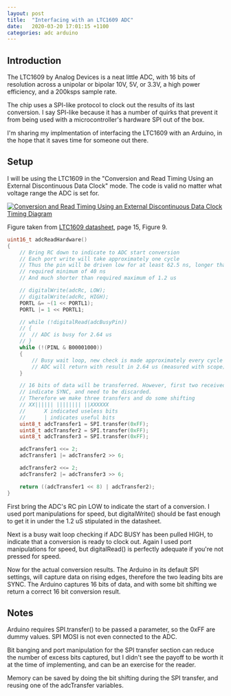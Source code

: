```yaml
---
layout: post
title:  "Interfacing with an LTC1609 ADC"
date:   2020-03-20 17:01:15 +1100
categories: adc arduino
---
```

## Introduction
The LTC1609 by Analog Devices is a neat little ADC, with 16 bits of resolution across a unipolar or bipolar 10V, 5V, or 3.3V, a high power efficiency, and a 200ksps sample rate.

The chip uses a SPI-like protocol to clock out the results of its last conversion. I say SPI-like because it has a number of quirks that prevent it from being used with a microcontroller's hardware SPI out of the box.

I'm sharing my implmentation of interfacing the LTC1609 with an Arduino, in the hope that it saves time for someone out there.

## Setup
I will be using the LTC1609 in the "Conversion and Read Timing Using an External Discontinuous Data Clock" mode. The code is valid no matter what voltage range the ADC is set for. 

[![Conversion and Read Timing Using an External Discontinuous Data Clock Timing Diagram]({{site.baseurl}}/images/2020-03-20-ltc1609/timingDiagram.png)]({{site.baseurl}}/images/2020-03-20-ltc1609/timingDiagram.png)

Figure taken from [LTC1609 datasheet](https://www.analog.com/media/en/technical-documentation/data-sheets/1609fa.pdf), page 15, Figure 9.

``` c++
uint16_t adcReadHardware()
{
	// Bring RC down to indicate to ADC start conversion
	// Each port write will take approximately one cycle
	// Thus the pin will be driven low for at least 62.5 ns, longer than
	// required minimum of 40 ns
	// And much shorter than required maximum of 1.2 us

	// digitalWrite(adcRc, LOW);
	// digitalWrite(adcRc, HIGH);
	PORTL &= ~(1 << PORTL1);
	PORTL |= 1 << PORTL1;

	// while (!digitalRead(adcBusyPin))
	// {
	// 	// ADC is busy for 2.64 us
	// }
	while (!(PINL & B00001000))
	{
		// Busy wait loop, new check is made approximately every cycle (63ns)
		// ADC will return with result in 2.64 us (measured with scope)
	}

	// 16 bits of data will be transferred. However, first two received bits
	// indicate SYNC, and need to be discarded.
	// Therefore we make three transfers and do some shifting
	// XX|||||| |||||||| ||XXXXXX
	//		X indicated useless bits
	//		| indicates useful bits
	uint8_t adcTransfer1 = SPI.transfer(0xFF);
	uint8_t adcTransfer2 = SPI.transfer(0xFF);
	uint8_t adcTransfer3 = SPI.transfer(0xFF);

	adcTransfer1 <<= 2;
	adcTransfer1 |= adcTransfer2 >> 6;

	adcTransfer2 <<= 2;
	adcTransfer2 |= adcTransfer3 >> 6;

	return ((adcTransfer1 << 8) | adcTransfer2);
}
```

First bring the ADC's RC pin LOW to indicate the start of a conversion. I used port manipulations for speed, but digitalWrite() should be fast enough to get it in under the 1.2 uS stipulated in the datasheet.

Next is a busy wait loop checking if ADC BUSY has been pulled HIGH, to indicate that a conversion is ready to clock out. Again I used port manipulations for speed, but digitalRead() is perfectly adequate if you're not pressed for speed.

Now for the actual conversion results. The Arduino in its default SPI settings, will capture data on rising edges, therefore the two leading bits are SYNC. The Arduino captures 16 bits of data, and with some bit shifting we return a correct 16 bit conversion result.

## Notes

Arduino requires SPI.transfer() to be passed a parameter, so the 0xFF are dummy values. SPI MOSI is not even connected to the ADC.

Bit banging and port manipulation for the SPI transfer section can reduce the number of excess bits captured, but I didn't see the payoff to be worth it at the time of implementing, and can be an exercise for the reader.

Memory can be saved by doing the bit shifting during the SPI transfer, and reusing one of the adcTransfer variables.